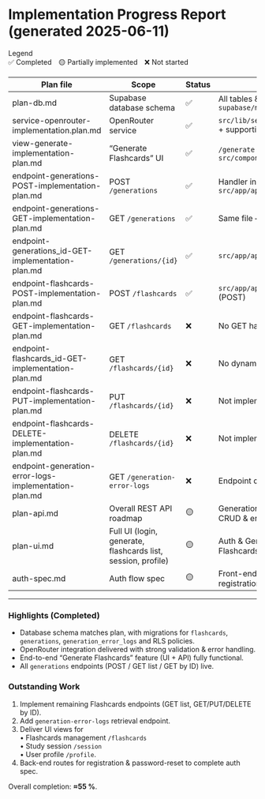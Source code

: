 # Implementation Progress Report (generated 2025-06-11)

Legend  
✅ Completed 🟡 Partially implemented ❌ Not started

| Plan file                                             | Scope                                                        | Status | Evidence                                                                     |
| ----------------------------------------------------- | ------------------------------------------------------------ | ------ | ---------------------------------------------------------------------------- |
| plan-db.md                                            | Supabase database schema                                     | ✅     | All tables & RLS policies present in `supabase/migrations/*`                 |
| service-openrouter-implementation.plan.md             | OpenRouter service                                           | ✅     | `src/lib/services/openrouter.service.ts` + supporting types                  |
| view-generate-implementation-plan.md                  | “Generate Flashcards” UI                                     | ✅     | `/generate` page and all components in `src/components/flashcard-generation` |
| endpoint-generations-POST-implementation-plan.md      | POST `/generations`                                          | ✅     | Handler in `src/app/api/generations/route.ts`                                |
| endpoint-generations-GET-implementation-plan.md       | GET `/generations`                                           | ✅     | Same file – GET handler                                                      |
| endpoint-generations_id-GET-implementation-plan.md    | GET `/generations/{id}`                                      | ✅     | `src/app/api/generations/[id]/route.ts`                                      |
| endpoint-flashcards-POST-implementation-plan.md       | POST `/flashcards`                                           | ✅     | `src/app/api/flashcards/route.ts` (POST)                                     |
| endpoint-flashcards-GET-implementation-plan.md        | GET `/flashcards`                                            | ❌     | No GET handler present                                                       |
| endpoint-flashcards_id-GET-implementation-plan.md     | GET `/flashcards/{id}`                                       | ❌     | No dynamic `[id]` route                                                      |
| endpoint-flashcards-PUT-implementation-plan.md        | PUT `/flashcards/{id}`                                       | ❌     | Not implemented                                                              |
| endpoint-flashcards-DELETE-implementation-plan.md     | DELETE `/flashcards/{id}`                                    | ❌     | Not implemented                                                              |
| endpoint-generation-error-logs-implementation-plan.md | GET `/generation-error-logs`                                 | ❌     | Endpoint directory absent                                                    |
| plan-api.md                                           | Overall REST API roadmap                                     | 🟡     | Generations fully done; Flashcards CRUD & error-log endpoint pending         |
| plan-ui.md                                            | Full UI (login, generate, flashcards list, session, profile) | 🟡     | Auth & Generate views shipped; Flashcards list, session, profile not yet     |
| auth-spec.md                                          | Auth flow spec                                               | 🟡     | Front-end forms & login API exist; registration / reset APIs missing         |

---

### Highlights (Completed)

- Database schema matches plan, with migrations for `flashcards`, `generations`, `generation_error_logs` and RLS policies.
- OpenRouter integration delivered with strong validation & error handling.
- End-to-end “Generate Flashcards” feature (UI + API) fully functional.
- All `generations` endpoints (POST / GET list / GET by ID) live.

### Outstanding Work

1. Implement remaining Flashcards endpoints (GET list, GET/PUT/DELETE by ID).
2. Add `generation-error-logs` retrieval endpoint.
3. Deliver UI views for  
   • Flashcards management `/flashcards`  
   • Study session `/session`  
   • User profile `/profile`.
4. Back-end routes for registration & password-reset to complete auth spec.

Overall completion: **≈55 %**.
